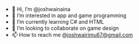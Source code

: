 - 👋 Hi, I’m @joshwainaina
- 👀 I’m interested in app and  game programming
- 🌱 I’m currently learning C# and HTML
- 💞️ I’m looking to collaborate on game design 
- 📫 How to reach me @joshwairimu67@gmail.com

<!---
joshwainaina/joshwainaina is a ✨ special ✨ repository because its `README.md` (this file) appears on your GitHub profile.
You can click the Preview link to take a look at your changes.
--->
